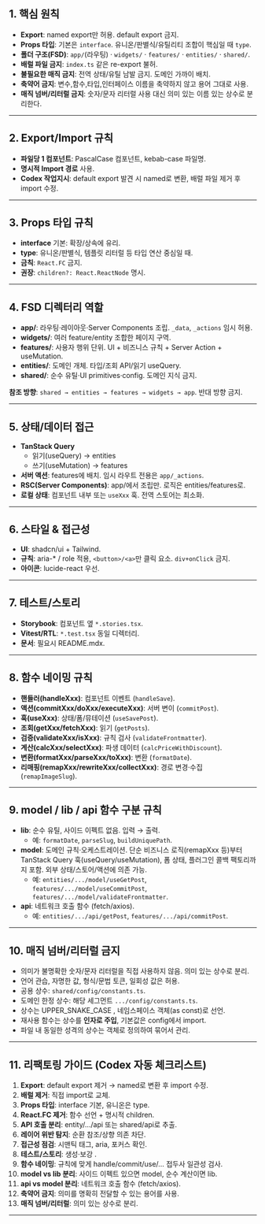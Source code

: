 ## 1. 핵심 원칙

- **Export**: named export만 허용. default export 금지.
- **Props 타입**: 기본은 `interface`. 유니온/판별식/유틸리티 조합이 핵심일 때 `type`.
- **폴더 구조(FSD)**: `app/`(라우팅) · `widgets/` · `features/` · `entities/` · `shared/`.
- **배럴 파일 금지**: `index.ts` 같은 re-export 불허.
- **불필요한 매직 금지**: 전역 상태/유틸 남발 금지. 도메인 가까이 배치.
- **축약어 금지**: 변수,함수,타입,인터페이스 이름을 축약하지 않고 용어 그대로 사용.
- **매직 넘버/리터럴 금지**: 숫자/문자 리터럴 사용 대신 의미 있는 이름 있는 상수로 분리한다.

---

## 2. Export/Import 규칙

- **파일당 1 컴포넌트**: PascalCase 컴포넌트, kebab-case 파일명.
- **명시적 Import 경로** 사용.
- **Codex 작업지시**: default export 발견 시 named로 변환, 배럴 파일 제거 후 import 수정.

---

## 3. Props 타입 규칙

- **interface** 기본: 확장/상속에 유리.
- **type**: 유니온/판별식, 템플릿 리터럴 등 타입 연산 중심일 때.
- **금칙**: `React.FC` 금지.
- **권장**: `children?: React.ReactNode` 명시.

---

## 4. FSD 디렉터리 역할

- **app/**: 라우팅·레이아웃·Server Components 조립. `_data`, `_actions` 임시 허용.
- **widgets/**: 여러 feature/entity 조합한 페이지 구역.
- **features/**: 사용자 행위 단위. UI + 비즈니스 규칙 + Server Action + useMutation.
- **entities/**: 도메인 개체. 타입/조회 API/읽기 useQuery.
- **shared/**: 순수 유틸·UI primitives·config. 도메인 지식 금지.

**참조 방향**: `shared → entities → features → widgets → app`. 반대 방향 금지.

---

## 5. 상태/데이터 접근

- **TanStack Query**
  - 읽기(useQuery) → entities
  - 쓰기(useMutation) → features
- **서버 액션**: features에 배치. 임시 라우트 전용은 `app/_actions`.
- **RSC(Server Components)**: app/에서 조립만. 로직은 entities/features로.
- **로컬 상태**: 컴포넌트 내부 또는 `useXxx` 훅. 전역 스토어는 최소화.

---

## 6. 스타일 & 접근성

- **UI**: shadcn/ui + Tailwind.
- **규칙**: aria-\* / role 적용, `<button>/<a>`만 클릭 요소. `div+onClick` 금지.
- **아이콘**: lucide-react 우선.

---

## 7. 테스트/스토리

- **Storybook**: 컴포넌트 옆 `*.stories.tsx`.
- **Vitest/RTL**: `*.test.tsx` 동일 디렉터리.
- **문서**: 필요시 README.mdx.

---

## 8. 함수 네이밍 규칙

- **핸들러(handleXxx)**: 컴포넌트 이벤트 (`handleSave`).
- **액션(commitXxx/doXxx/executeXxx)**: 서버 변이 (`commitPost`).
- **훅(useXxx)**: 상태/폼/뮤테이션 (`useSavePost`).
- **조회(getXxx/fetchXxx)**: 읽기 (`getPosts`).
- **검증(validateXxx/isXxx)**: 규칙 검사 (`validateFrontmatter`).
- **계산(calcXxx/selectXxx)**: 파생 데이터 (`calcPriceWithDiscount`).
- **변환(formatXxx/parseXxx/toXxx)**: 변환 (`formatDate`).
- **리매핑(remapXxx/rewriteXxx/collectXxx)**: 경로 변경·수집 (`remapImageSlug`).

---

## 9. model / lib / api 함수 구분 규칙

- **lib**: 순수 유틸, 사이드 이펙트 없음. 입력 → 출력.
  - 예: `formatDate`, `parseSlug`, `buildUniquePath`.
- **model**: 도메인 규칙·오케스트레이션. 단순 비즈니스 로직(remapXxx 등)부터 TanStack Query 훅(useQuery/useMutation), 폼 상태, 플러그인 콜백 팩토리까지 포함. 외부 상태/스토어/액션에 의존 가능.
  - 예: `entities/.../model/useGetPost`, `features/.../model/useCommitPost`, `features/.../model/validateFrontmatter`.
- **api**: 네트워크 호출 함수 (fetch/axios).
  - 예: `entities/.../api/getPost`, `features/.../api/commitPost`.

---

## 10. 매직 넘버/리터럴 금지

- 의미가 불명확한 숫자/문자 리터럴을 직접 사용하지 않음. 의미 있는 상수로 분리.
- 언어 관습, 자명한 값, 형식/문법 토큰, 일회성 값은 허용.
- 공용 상수: `shared/config/constants.ts`.
- 도메인 한정 상수: 해당 세그먼트 `.../config/constants.ts`.
- 상수는 UPPER_SNAKE_CASE , 네임스페이스 객체(as const)로 선언.
- 재사용 함수는 상수를 **인자로 주입**, 기본값은 config에서 import.
- 파일 내 동일한 성격의 상수는 객체로 정의하여 묶어서 관리.

---

## 11. 리팩토링 가이드 (Codex 자동 체크리스트)

1. **Export**: default export 제거 → named로 변환 후 import 수정.
2. **배럴 제거**: 직접 import로 교체.
3. **Props 타입**: interface 기본, 유니온은 type.
4. **React.FC 제거**: 함수 선언 + 명시적 children.
5. **API 호출 분리**: entity/.../api 또는 shared/api로 추출.
6. **레이어 위반 탐지**: 순환 참조/상향 의존 차단.
7. **접근성 점검**: 시맨틱 태그, aria, 포커스 확인.
8. **테스트/스토리**: 생성·보강 .
9. **함수 네이밍**: 규칙에 맞게 handle/commit/use/… 접두사 일관성 검사.
10. **model vs lib 분리**: 사이드 이펙트 있으면 model, 순수 계산이면 lib.
11. **api vs model 분리**: 네트워크 호출 함수 (fetch/axios).
12. **축약어 금지**: 의미를 명확히 전달할 수 있는 용어를 사용.
13. **매직 넘버/리터럴**: 의미 있는 상수로 분리.

---
